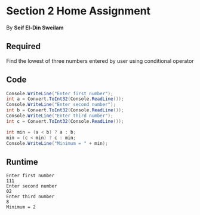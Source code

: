 # Section 2 Home Assignment

By **Seif El-Din Sweilam**

## Required

Find the lowest of three numbers entered
by user using conditional operator

## Code

```c#
Console.WriteLine("Enter first number");
int a = Convert.ToInt32(Console.ReadLine());
Console.WriteLine("Enter second number");
int b = Convert.ToInt32(Console.ReadLine());
Console.WriteLine("Enter third number");
int c = Convert.ToInt32(Console.ReadLine());

int min = (a < b) ? a : b;
min = (c < min) ? c : min;
Console.WriteLine("Minimum = " + min);
```

## Runtime

```
Enter first number
111
Enter second number
02
Enter third number
8
Minimum = 2
```